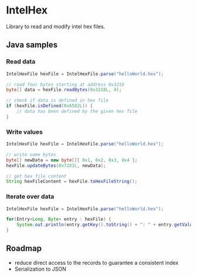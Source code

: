 # IntelHex

Library to read and modify intel hex files.

## Java samples

### Read data

```java
IntelHexFile hexFile = IntelHexFile.parse("helloWorld.hex");

// read four bytes starting at address 0x3218
byte[] data = hexFile.readBytes(0x3218L, 4);

// check if data is defined in hex file
if (hexFile.isDefined(0x6582L)) {
	// data has been defined by the given hex file
}
```

### Write values

```java
IntelHexFile hexFile = IntelHexFile.parse("helloWorld.hex");

// write some bytes
byte[] newData = new byte[]{ 0x1, 0x2, 0x3, 0x4 };
hexFile.updateBytes(0x7281L, newData);

// get hex file content
String hexFileContent = hexFile.toHexFileString();
```

### Iterate over data

```java
IntelHexFile hexFile = IntelHexFile.parse("helloWorld.hex");

for(Entry<Long, Byte> entry : hexFile) {
	System.out.println(entry.getKey().toString() + ": " + entry.getValue());
}
```

## Roadmap

* reduce direct access to the records to guarantee a consistent index
* Serialization to JSON
